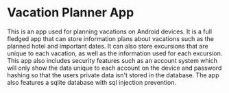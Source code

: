 # Vacation Planner App

This is an app used for planning vacations on Android devices. It is a full fledged app that can store information plans about vacations such as the planned hotel and important dates. It can also store excursions that are unique to each vacation, as well as the information used for each excursion.
This app also includes security features such as an account system which will only show the data unique to each account on the device and password hashing so that the users private data isn't stored in the database. The app also features a sqlite database with sql injection prevention.
